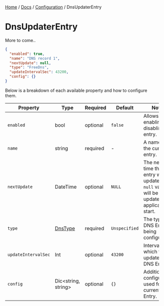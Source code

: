 [Home](/README.md) / [Docs](/docs/README.md) / [Configuration](/docs/configuration/README.md) / DnsUpdaterEntry

# DnsUpdaterEntry
More to come..

```json
{
  "enabled": true,
  "name": "DNS record 1",
  "nextUpdate": null,
  "type": "FreeDns",
  "updateIntervalSec": 43200,
  "config": {}
}
```

Below is a breakdown of each available property and how to configure them.

| Property | Type | Required | Default | Notes |
| --- | --- | ---- | ---- | --- |
| `enabled` | bool | optional | `false` | Allows enabling / disabling this entry. |
| `name` | string | required | - | A name for the current entry. |
| `nextUpdate` | DateTime | optional | `NULL` | The next time this entry will be updated - `null` values will be updated on application start. |
| `type` | [DnsType](/docs/enums/DnsType.md) | required | `Unspecified` | The type of DNS Entry being configured. |
| `updateIntervalSec` | Int | optional | `43200` | Interval in which to update this DNS Entry. |
| `config` | Dic<string, string> | optional | `{}` | Additional configuration used for the current DNS Entry. |
